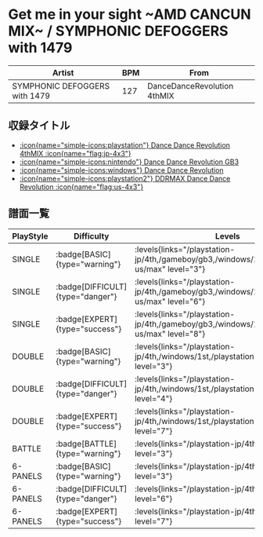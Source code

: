 # Get me in your sight ~AMD CANCUN MIX~ / SYMPHONIC DEFOGGERS with 1479

|Artist|BPM|From|
|------|---|----|
|SYMPHONIC DEFOGGERS with 1479|127|DanceDanceRevolution 4thMIX|

## 収録タイトル

- [:icon{name="simple-icons:playstation"} Dance Dance Revolution 4thMIX :icon{name="flag:jp-4x3"}](/playstation-jp/4th)
- [:icon{name="simple-icons:nintendo"} Dance Dance Revolution GB3](/gameboy/gb3)
- [:icon{name="simple-icons:windows"} Dance Dance Revolution](/windows/1st)
- [:icon{name="simple-icons:playstation2"} DDRMAX Dance Dance Revolution :icon{name="flag:us-4x3"}](/playstation2-us/max)

## 譜面一覧

|PlayStyle|Difficulty|Levels|Notes|Movie|
|---------|----------|------|-----|-----|
|SINGLE| :badge[BASIC]{type="warning"}| :levels{links="/playstation-jp/4th,/gameboy/gb3,/windows/1st,/playstation2-us/max" level="3"}|153/0||
|SINGLE| :badge[DIFFICULT]{type="danger"}| :levels{links="/playstation-jp/4th,/gameboy/gb3,/windows/1st,/playstation2-us/max" level="6"}|227/0||
|SINGLE| :badge[EXPERT]{type="success"}| :levels{links="/playstation-jp/4th,/gameboy/gb3,/windows/1st,/playstation2-us/max" level="8"}|284/0||
|DOUBLE| :badge[BASIC]{type="warning"}| :levels{links="/playstation-jp/4th,/windows/1st,/playstation2-us/max" level="3"}|149/0||
|DOUBLE| :badge[DIFFICULT]{type="danger"}| :levels{links="/playstation-jp/4th,/windows/1st,/playstation2-us/max" level="4"}|196/0||
|DOUBLE| :badge[EXPERT]{type="success"}| :levels{links="/playstation-jp/4th,/windows/1st,/playstation2-us/max" level="7"}|277/0||
|BATTLE| :badge[BATTLE]{type="warning"}| :levels{links="/playstation-jp/4th,/windows/1st" level="3"}|||
|6-PANELS| :badge[BASIC]{type="warning"}| :levels{links="/playstation-jp/4th,/windows/1st" level="3"}|129/0||
|6-PANELS| :badge[DIFFICULT]{type="danger"}| :levels{links="/playstation-jp/4th,/windows/1st" level="6"}|218/0||
|6-PANELS| :badge[EXPERT]{type="success"}| :levels{links="/playstation-jp/4th,/windows/1st" level="7"}|244/0||
